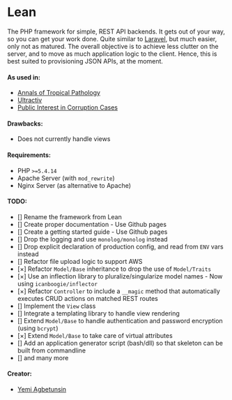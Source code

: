 Lean
====
The PHP framework for simple, REST API backends. It gets out of your way, so you can get your work done.
Quite similar to [Laravel](http://github.com/laravel/laravel), but much easier, only not as matured.
The overall objective is to achieve less clutter on the server, and to move as much application logic to the client.
Hence, this is best suited to provisioning JSON APIs, at the moment.

#### As used in:
* [Annals of Tropical Pathology](http://annalsoftropicalpathology.org)
* [Ultractiv](http://ultractiv.com.ng)
* [Public Interest in Corruption Cases](http://picc.com.ng)

#### Drawbacks:
* Does not currently handle views

#### Requirements:
* PHP `>=5.4.14`
* Apache Server (with `mod_rewrite`)
* Nginx Server (as alternative to Apache)

#### TODO:
* [] Rename the framework from Lean
* [] Create proper documentation - Use Github pages
* [] Create a getting started guide - Use Github pages
* [] Drop the logging and use `monolog/monolog` instead
* [] Drop explicit declaration of production config, and read from `ENV` vars instead
* [] Refactor file upload logic to support AWS
* [&times;] Refactor `Model/Base` inheritance to drop the use of `Model/Traits`
* [&times;] Use an inflection library to pluralize/singularize model names - Now using `icanboogie/inflector`
* [&times;] Refactor `Controller` to include a `__magic` method that automatically executes CRUD actions on matched REST routes
* [] Implement the `View` class
* [] Integrate a templating library to handle view rendering
* [] Extend `Model/Base` to handle authentication and password encryption (using `bcrypt`)
* [&times;] Extend `Model/Base` to take care of virtual attributes
* [] Add an application generator script (bash/dll) so that skeleton can be built from commandline
* [] and many more

#### Creator:
* [Yemi Agbetunsin](https://github.com/temiyemi)